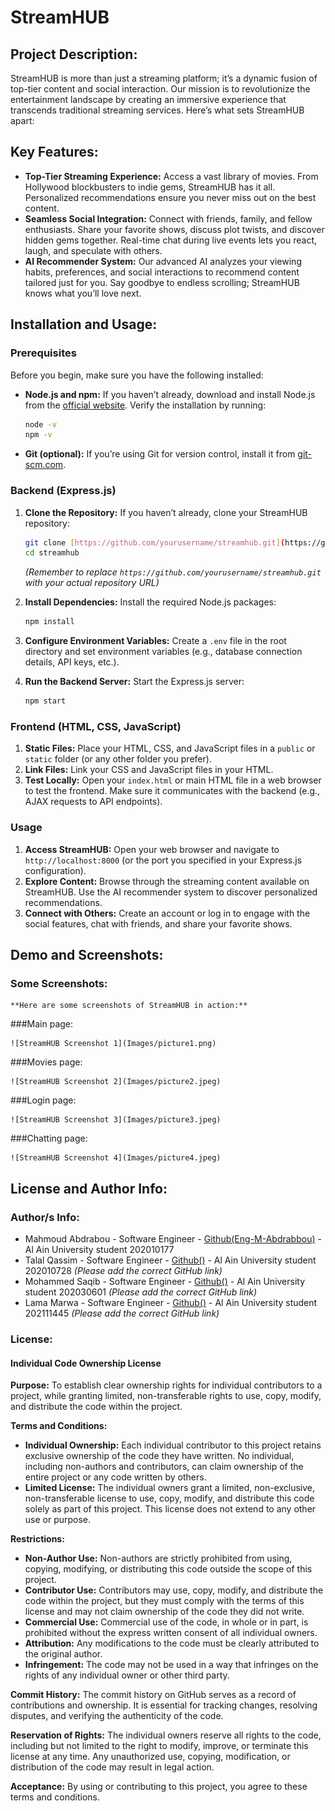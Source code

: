 # StreamHUB

## Project Description:

StreamHUB is more than just a streaming platform; it’s a dynamic fusion of top-tier content and social interaction. Our mission is to revolutionize the entertainment landscape by creating an immersive experience that transcends traditional streaming services. Here’s what sets StreamHUB apart:

## Key Features:

* **Top-Tier Streaming Experience:** Access a vast library of movies. From Hollywood blockbusters to indie gems, StreamHUB has it all. Personalized recommendations ensure you never miss out on the best content.
* **Seamless Social Integration:** Connect with friends, family, and fellow enthusiasts. Share your favorite shows, discuss plot twists, and discover hidden gems together. Real-time chat during live events lets you react, laugh, and speculate with others.
* **AI Recommender System:** Our advanced AI analyzes your viewing habits, preferences, and social interactions to recommend content tailored just for you. Say goodbye to endless scrolling; StreamHUB knows what you’ll love next.

## Installation and Usage:

### Prerequisites

Before you begin, make sure you have the following installed:

* **Node.js and npm:** If you haven’t already, download and install Node.js from the [official website](https://nodejs.org/). Verify the installation by running:
    ```bash
    node -v
    npm -v
    ```
* **Git (optional):** If you’re using Git for version control, install it from [git-scm.com](https://git-scm.com/).

### Backend (Express.js)

1.  **Clone the Repository:** If you haven’t already, clone your StreamHUB repository:
    ```bash
    git clone [https://github.com/yourusername/streamhub.git](https://github.com/yourusername/streamhub.git)
    cd streamhub
    ```
    *(Remember to replace `https://github.com/yourusername/streamhub.git` with your actual repository URL)*

2.  **Install Dependencies:** Install the required Node.js packages:
    ```bash
    npm install
    ```

3.  **Configure Environment Variables:** Create a `.env` file in the root directory and set environment variables (e.g., database connection details, API keys, etc.).

4.  **Run the Backend Server:** Start the Express.js server:
    ```bash
    npm start
    ```

### Frontend (HTML, CSS, JavaScript)

1.  **Static Files:** Place your HTML, CSS, and JavaScript files in a `public` or `static` folder (or any other folder you prefer).
2.  **Link Files:** Link your CSS and JavaScript files in your HTML.
3.  **Test Locally:** Open your `index.html` or main HTML file in a web browser to test the frontend. Make sure it communicates with the backend (e.g., AJAX requests to API endpoints).

### Usage

1.  **Access StreamHUB:** Open your web browser and navigate to `http://localhost:8000` (or the port you specified in your Express.js configuration).
2.  **Explore Content:** Browse through the streaming content available on StreamHUB. Use the AI recommender system to discover personalized recommendations.
3.  **Connect with Others:** Create an account or log in to engage with the social features, chat with friends, and share your favorite shows.

## Demo and Screenshots:

 ### Some Screenshots:

    **Here are some screenshots of StreamHUB in action:**

###Main page:

    ![StreamHUB Screenshot 1](Images/picture1.png)

###Movies page:

    ![StreamHUB Screenshot 2](Images/picture2.jpeg)

###Login page:

    ![StreamHUB Screenshot 3](Images/picture3.jpeg)

###Chatting page:

    ![StreamHUB Screenshot 4](Images/picture4.jpeg)


## License and Author Info:

### Author/s Info:

* Mahmoud Abdrabou - Software Engineer - [Github(Eng-M-Abdrabbou)](https://github.com/Eng-M-Abdrabbou) - Al Ain University student 202010177
* Talal Qassim - Software Engineer - [Github()](https://github.com/) - Al Ain University student 202010728 *(Please add the correct GitHub link)*
* Mohammed Saqib - Software Engineer - [Github()](https://github.com/) - Al Ain University student 202030601 *(Please add the correct GitHub link)*
* Lama Marwa - Software Engineer - [Github()](https://github.com/) - Al Ain University student 202111445 *(Please add the correct GitHub link)*

### License:

#### Individual Code Ownership License

**Purpose:** To establish clear ownership rights for individual contributors to a project, while granting limited, non-transferable rights to use, copy, modify, and distribute the code within the project.

**Terms and Conditions:**

* **Individual Ownership:** Each individual contributor to this project retains exclusive ownership of the code they have written. No individual, including non-authors and contributors, can claim ownership of the entire project or any code written by others.
* **Limited License:** The individual owners grant a limited, non-exclusive, non-transferable license to use, copy, modify, and distribute this code solely as part of this project. This license does not extend to any other use or purpose.

**Restrictions:**

* **Non-Author Use:** Non-authors are strictly prohibited from using, copying, modifying, or distributing this code outside the scope of this project.
* **Contributor Use:** Contributors may use, copy, modify, and distribute the code within the project, but they must comply with the terms of this license and may not claim ownership of the code they did not write.
* **Commercial Use:** Commercial use of the code, in whole or in part, is prohibited without the express written consent of all individual owners.
* **Attribution:** Any modifications to the code must be clearly attributed to the original author.
* **Infringement:** The code may not be used in a way that infringes on the rights of any individual owner or other third party.

**Commit History:** The commit history on GitHub serves as a record of contributions and ownership. It is essential for tracking changes, resolving disputes, and verifying the authenticity of the code.

**Reservation of Rights:** The individual owners reserve all rights to the code, including but not limited to the right to modify, improve, or terminate this license at any time. Any unauthorized use, copying, modification, or distribution of the code may result in legal action.

**Acceptance:** By using or contributing to this project, you agree to these terms and conditions.